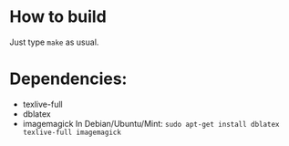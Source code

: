 # How to build
Just type `make` as usual.

# Dependencies:
* texlive-full
* dblatex
* imagemagick
In Debian/Ubuntu/Mint: `sudo apt-get install dblatex texlive-full imagemagick`

